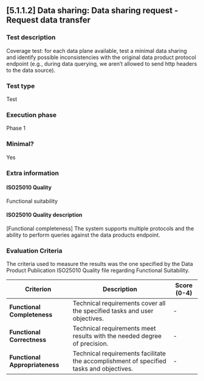 
## [5.1.1.2] Data sharing: Data sharing request - Request data transfer
 
### Test description
Coverage test: for each data plane available, test a minimal data sharing and identify possible inconsistencies with the original data product protocol endpoint (e.g., during data querying, we aren’t allowed to send http headers to the data source). 
 
### Test type
Test
 
### Execution phase
Phase 1
 
### Minimal?
Yes
 
### Extra information
#### ISO25010 Quality
Functional suitability
#### ISO25010 Quality description
[Functional completeness] The system supports multiple protocols and the ability to perform queries  against the data products endpoint. 

### Evaluation Criteria
The criteria used to measure the results was the one specified by the Data Product Publication ISO25010 Quality file regarding Functional Suitability.


| **Criterion**                | **Description**                                                                                     | **Score (0-4)** |
|------------------------------|-----------------------------------------------------------------------------------------------------|-----------------|
| **Functional Completeness**   | Technical requirements cover all the specified tasks and user objectives.                          | -              |
| **Functional Correctness**    | Technical requirements meet results with the needed degree of precision.                           | -              |
| **Functional Appropriateness**| Technical requirements facilitate the accomplishment of specified tasks and objectives.            | -           |